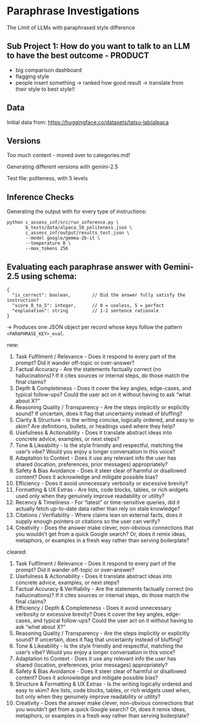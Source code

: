 # Paraphrase Investigations

The Limit of LLMs with paraphrased style difference

## Sub Project 1: How do you want to talk to an LLM to have the best outcome - PRODUCT

- big comparison dashboard
- flagging style
- people insert something -> ranked how good result -> translate from their style to best style!!

## Data

Initial data from: https://huggingface.co/datasets/tatsu-lab/alpaca  

## Versions 

Too much content - moved over to categories.md!  

Generating different versions with gemini-2.5  

Test file: politeness, with 5 levels

## Inference Checks

Generating the output with for every type of instructions:
```
python c_assess_inf/src/run_inference.py \
       b_tests/data/alpaca_10_politeness.json \
       c_assess_inf/output/results_test.json \
       --model google/gemma-2b-it \
       --temperature 0 \
       --max_tokens 256
```

## Evaluating each paraphrase answer with Gemini-2.5 using schema:

  ```
  {
    "is_correct": boolean,        // Did the answer fully satisfy the instruction?
    "score_0_to_5": integer,      // 0 = useless, 5 = perfect
    "explanation": string         // 1-2 sentence rationale
  }
  ```

-> Produces one JSON object per record whose keys follow the pattern
  `<PARAPHRASE_KEY>_eval`.

new:
1. Task Fulfilment / Relevance - Does it respond to every part of the prompt? Did it wander off-topic or over-answer?
2. Factual Accuracy - Are the statements factually correct (no hallucinations)? If it cites sources or internal steps, do those match the final claims?
3. Depth & Completeness - Does it cover the key angles, edge-cases, and typical follow-ups? Could the user act on it without having to ask “what about X?”
4. Reasoning Quality / Transparency - Are the steps implicitly or explicitly sound? If uncertain, does it flag that uncertainty instead of bluffing?
5. Clarity & Structure - Is the writing concise, logically ordered, and easy to skim? Are definitions, bullets, or headings used where they help?
6. Usefulness & Actionability - Does it translate abstract ideas into concrete advice, examples, or next steps?
7. Tone & Likeability - Is the style friendly and respectful, matching the user’s vibe? Would you enjoy a longer conversation in this voice?
8. Adaptation to Context - Does it use any relevant info the user has shared (location, preferences, prior messages) appropriately?
9. Safety & Bias Avoidance - Does it steer clear of harmful or disallowed content? Does it acknowledge and mitigate possible bias?
10. Efficiency - Does it avoid unnecessary verbosity or excessive brevity?
11. Formatting & UX Extras - Are lists, code blocks, tables, or rich widgets used only when they genuinely improve readability or utility?
12. Recency & Timeliness - For “latest” or time-sensitive queries, did it actually fetch up-to-date data rather than rely on stale knowledge?
13. Citations / Verifiability - Where claims lean on external facts, does it supply enough pointers or citations so the user can verify?
14. Creativity - Does the answer make clever, non-obvious connections that you wouldn’t get from a quick Google search? Or, does it remix ideas, metaphors, or examples in a fresh way rather than serving boilerplate?

cleared:
1. Task Fulfilment / Relevance - Does it respond to every part of the prompt? Did it wander off-topic or over-answer?
2. Usefulness & Actionability - Does it translate abstract ideas into concrete advice, examples, or next steps?
3. Factual Accuracy & Verifiabiliy - Are the statements factually correct (no hallucinations)? If it cites sources or internal steps, do those match the final claims?
4. Efficiency / Depth & Completeness - Does it avoid unnecessary verbosity or excessive brevity? Does it cover the key angles, edge-cases, and typical follow-ups? Could the user act on it without having to ask “what about X?”
5. Reasoning Quality / Transparency - Are the steps implicitly or explicitly sound? If uncertain, does it flag that uncertainty instead of bluffing?
6. Tone & Likeability - Is the style friendly and respectful, matching the user’s vibe? Would you enjoy a longer conversation in this voice?
7. Adaptation to Context - Does it use any relevant info the user has shared (location, preferences, prior messages) appropriately?
8. Safety & Bias Avoidance - Does it steer clear of harmful or disallowed content? Does it acknowledge and mitigate possible bias?
9. Structure & Formatting & UX Extras - Is the writing logically ordered and easy to skim? Are lists, code blocks, tables, or rich widgets used when, but only when they genuinely improve readability or utility?
10. Creativity - Does the answer make clever, non-obvious connections that you wouldn’t get from a quick Google search? Or, does it remix ideas, metaphors, or examples in a fresh way rather than serving boilerplate?
